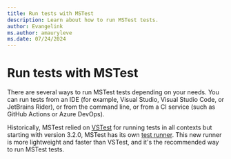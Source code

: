 ```yaml
---
title: Run tests with MSTest
description: Learn about how to run MSTest tests.
author: Evangelink
ms.author: amauryleve
ms.date: 07/24/2024
---
```


# Run tests with MSTest

There are several ways to run MSTest tests depending on your needs. You can run tests from an IDE (for example, Visual Studio, Visual Studio Code, or JetBrains Rider), or from the command line, or from a CI service (such as GitHub Actions or Azure DevOps).

Historically, MSTest relied on [VSTest](https://github.com/microsoft/vstest) for running tests in all contexts but starting with version 3.2.0, MSTest has its own [test runner](./unit-testing-mtp-intro.md). This new runner is more lightweight and faster than VSTest, and it's the recommended way to run MSTest tests.
